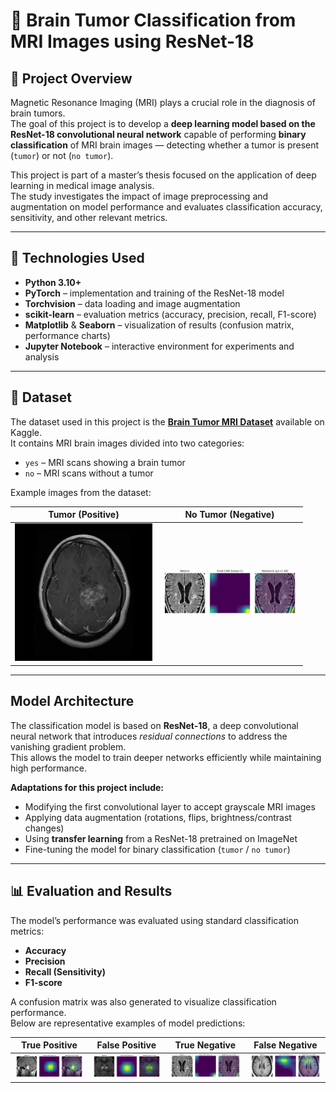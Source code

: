 # 🧠 Brain Tumor Classification from MRI Images using ResNet-18

## 📄 Project Overview

Magnetic Resonance Imaging (MRI) plays a crucial role in the diagnosis of brain tumors.  
The goal of this project is to develop a **deep learning model based on the ResNet-18 convolutional neural network** capable of performing **binary classification** of MRI brain images — detecting whether a tumor is present (`tumor`) or not (`no tumor`).

This project is part of a master’s thesis focused on the application of deep learning in medical image analysis.  
The study investigates the impact of image preprocessing and augmentation on model performance and evaluates classification accuracy, sensitivity, and other relevant metrics.

---

## 🧰 Technologies Used

- **Python 3.10+**
- **PyTorch** – implementation and training of the ResNet-18 model  
- **Torchvision** – data loading and image augmentation  
- **scikit-learn** – evaluation metrics (accuracy, precision, recall, F1-score)  
- **Matplotlib** & **Seaborn** – visualization of results (confusion matrix, performance charts)  
- **Jupyter Notebook** – interactive environment for experiments and analysis  

---

## 🧬 Dataset

The dataset used in this project is the **[Brain Tumor MRI Dataset](https://www.kaggle.com/datasets/preetviradiya/brian-tumor-dataset)** available on Kaggle.  
It contains MRI brain images divided into two categories:

- `yes` – MRI scans showing a brain tumor  
- `no` – MRI scans without a tumor  

Example images from the dataset:

| Tumor (Positive) | No Tumor (Negative) |
|:----------------:|:-------------------:|
| <img src="images/Cancer (1).jpg" width="220"/> | <img src="images/TN_1.png" width="220"/> |

---

## Model Architecture

The classification model is based on **ResNet-18**, a deep convolutional neural network that introduces *residual connections* to address the vanishing gradient problem.  
This allows the model to train deeper networks efficiently while maintaining high performance.

**Adaptations for this project include:**
- Modifying the first convolutional layer to accept grayscale MRI images  
- Applying data augmentation (rotations, flips, brightness/contrast changes)  
- Using **transfer learning** from a ResNet-18 pretrained on ImageNet  
- Fine-tuning the model for binary classification (`tumor` / `no tumor`)  

---

## 📊 Evaluation and Results

The model’s performance was evaluated using standard classification metrics:
- **Accuracy**
- **Precision**
- **Recall (Sensitivity)**
- **F1-score**

A confusion matrix was also generated to visualize classification performance.  
Below are representative examples of model predictions:

| True Positive | False Positive | True Negative | False Negative |
|:--------------:|:--------------:|:--------------:|:--------------:|
| <img src="images/TP_1.png" width="200"/> | <img src="images/FP_1.png" width="200"/> | <img src="images/TN_1.png" width="200"/> | <img src="images/FN_1.png" width="200"/> |
